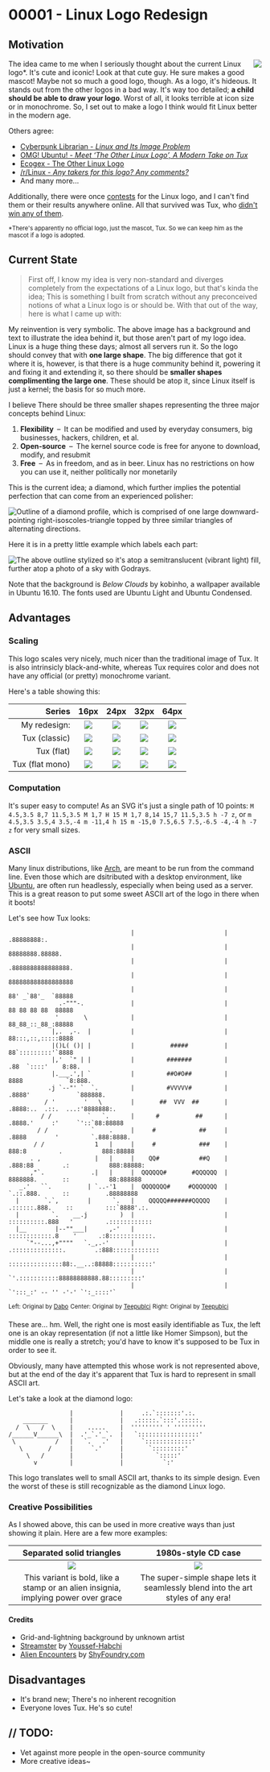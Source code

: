 
00001 - Linux Logo Redesign
===========================

Motivation
----------

<img src="http://i.imgur.com/Ge4xmaw.png" align="right"/>

The idea came to me when I seriously thought about the current Linux logo\*. It's cute and iconic! Look at that cute guy. He sure makes a good mascot! Maybe not so much a good logo, though. As a logo, it's hideous. It stands out from the other logos in a bad way. It's way too detailed; **a child should be able to draw your logo**. Worst of all, it looks terrible at icon size or in monochrome. So, I set out to make a logo I think would fit Linux better in the modern age.

Others agree:

 - [Cyberpunk Librarian - _Linux and Its Image Problem_](http://cyberpunklibrarian.com/linux-and-its-image-problem/)
 - [OMG! Ubuntu! - _Meet ‘The Other Linux Logo’, A Modern Take on Tux_](http://www.omgubuntu.co.uk/2016/10/alternative-tux-logo)
 - [Ecogex - The Other Linux Logo](http://ecogex.com/the-other-linux-logo/)
 - [/r/Linux - _Any takers for this logo? Any comments?_](https://www.reddit.com/r/linux/comments/4emzy4/any_takers_for_this_logo_any_comments/)
 - And many more...

Additionally, there were once [contests](https://www.cs.earlham.edu/~jeremiah/linux-pix/linux-logo.html) for the Linux logo, and I can't find them or their results anywhere online. All that survived was Tux, who [didn't win any of them](https://en.wikipedia.org/wiki/Tux_(mascot)#Origins).

<sup>*There's apparently no official logo, just the mascot, Tux. So we can keep him as the mascot if a logo is adopted.</sup>


Current State
-------------

> First off, I know my idea is very non-standard and diverges completely from the expectations of a Linux logo, but that's kinda the idea; This is something I built from scratch without any preconceived notions of what a Linux logo is or should be. With that out of the way, here is what I came up with:

My reinvention is very symbolic. The above image has a background and text to illustrate the idea behind it, but those aren't part of my logo idea.
Linux is a huge thing these days; almost all servers run it.  So the logo should convey that with **one large shape**.
The big difference that got it where it is, however, is that there is a huge community behind it, powering it and fixing it and extending it, so there should be **smaller shapes complimenting the large one**. These should be atop it, since Linux itself is just a kernel; the basis for so much more.

I believe There should be three smaller shapes representing the three major concepts behind Linux:

 1. **Flexibility**&ensp;&ndash;&ensp;It can be modified and used by everyday consumers, big businesses, hackers, children, et al.
 2. **Open-source**&ensp;&ndash;&ensp;The kernel source code is free for anyone to download, modify, and resubmit
 3. **Free**&ensp;&ndash;&ensp;As in freedom, and as in beer. Linux has no restrictions on how you can use it, neither politically nor monetarily

This is the current idea; a diamond, which further implies the potential perfection that can come from an experienced polisher:

![Outline of a diamond profile, which is comprised of one large downward-pointing right-isoscoles-triangle topped by three similar triangles of alternating directions.](https://i.imgur.com/WUF65mN.png)

Here it is in a pretty little example which labels each part:

![The above outline stylized so it's atop a semitranslucent (vibrant light) fill, further atop a photo of a sky with Godrays.](https://i.imgur.com/6X5XRqq.jpg)

Note that the background is _Below Clouds_ by kobinho, a wallpaper available in Ubuntu 16.10. The fonts used are Ubuntu Light and Ubuntu Condensed.


Advantages
----------

### Scaling ###

This logo scales very nicely, much nicer than the traditional image of Tux. It is also intrinsicly black-and-white, whereas Tux requires color and does not have any official (or pretty) monochrome variant.

Here's a table showing this:

|          Series | 16px  | 24px  | 32px  | 64px  |
| --------------: | :---: | :---: | :---: | :---: |
|    My redesign: | ![](https://i.imgur.com/9gPe3EG.png) | ![](https://i.imgur.com/sg0r4ly.png) | ![](https://i.imgur.com/dyNcZ04.png) | ![](https://i.imgur.com/7tMz1K8.png) |
|   Tux (classic) | ![](https://i.imgur.com/ndSvY51.png) | ![](https://i.imgur.com/rTwUhfy.png) | ![](https://i.imgur.com/Xr05GGW.png) | ![](https://i.imgur.com/1BRUVJh.png) |
|      Tux (flat) | ![](https://i.imgur.com/or4ykeb.png) | ![](https://i.imgur.com/NLbczXm.png) | ![](https://i.imgur.com/wN7jzfp.png) | ![](https://i.imgur.com/lBImrhN.png) |
| Tux (flat mono) | ![](https://i.imgur.com/p8pIA6k.png) | ![](https://i.imgur.com/7TidoxU.png) | ![](https://i.imgur.com/UPsvhKs.png) | ![](https://i.imgur.com/TuE9uiI.png) |


### Computation ###

It's super easy to compute! As an SVG it's just a single path of 10 points: `M 4.5,3.5 8,7 11.5,3.5 M 1,7 H 15 M 1,7 8,14 15,7 11.5,3.5 h -7 z`, or `m 4.5,3.5 3.5,4 3.5,-4 m -11,4 h 15 m -15,0 7.5,6.5 7.5,-6.5 -4,-4 h -7 z` for very small sizes.


### ASCII ###

Many linux distributions, like [Arch](https://www.archlinux.org/), are meant to be run from the command line. Even those which are dsitributed with a desktop environment, like [Ubuntu](https://ubuntu.com/), are often run headlessly, especially when being used as a server. This is a great reason to put some sweet ASCII art of the logo in there when it boots!

Let's see how Tux looks:

```
                                  |                         |                  .88888888:.
                                  |                         |                 88888888.88888.
                                  |                         |               .8888888888888888.
                                  |                         |               888888888888888888
                                  |                         |               88' _`88'_  `88888
              .-"""-.             |                         |               88 88 88 88  88888
             '       \            |                         |               88_88_::_88_:88888
            |,.  ,-.  |           |                         |               88:::,::,:::::8888
            |()L( ()| |           |          #####          |               88`:::::::::'`8888
            |,'  `" | |           |         #######         |              .88  `::::'    8:88.
            |.___.',| `           |         ##O#O##         |             8888            `8:888.
           .j `--"' `  `.         |         #VVVVV#         |           .8888'             `888888.
          / '        '   \        |       ##  VVV  ##       |          .8888:..  .::.  ...:'8888888:.
         / /          `   `.      |      #          ##      |         .8888.'     :'     `'::`88:88888
        / /            `    .     |     #            ##     |        .8888        '         `.888:8888.
       / /              1   |     |     #            ###    |       888:8         .           888:88888
      . ,               |   |     |    QQ#           ##Q    |     .888:88        .:           888:88888:
      ,"`.             .|   |     |  QQQQQQ#       #QQQQQQ  |     8888888.       ::           88:888888
   _.'   ``.          | `..-'1    |  QQQQQQQ#     #QQQQQQQ  |     `.::.888.      ::          .88888888
  |       `.`,        |      `.   |    QQQQQ#######QQQQQ    |    .::::::.888.    ::         :::`8888'.:.
  |         `.    __.j         )  |                         |   ::::::::::.888   '         .::::::::::::
  |__        |--""___|      ,-'   |                         |   ::::::::::::.8    '      .:8::::::::::::.
     `"--...,+""""   `._,.-'      |                         |  .::::::::::::::.        .:888:::::::::::::
                                  |                         |  :::::::::::::::88:.__..:88888:::::::::::'
                                  |                         |   `'.:::::::::::88888888888.88:::::::::'
                                  |                         |         `':::_:' -- '' -'-' `':_::::'`
```
<sup>Left: Original by [Dabo](https://daboblog.com/2008/02/22/va-de-ascii-art/)</sup>
<sup>Center: Original by [Teepublci](https://www.teepublic.com/kids-t-shirt/4139240-linux-tux-the-penguin-ascii-art)</sup>
<sup>Right: Original by [Teepublci](https://www.teepublic.com/t-shirt/4143861-linux-tux)</sup>

These are... hm. Well, the right one is most easily identifiable as Tux, the left one is an okay representation (if not a little like Homer Simpson), but the middle one is really a stretch; you'd have to know it's supposed to be Tux in order to see it.

Obviously, many have attempted this whose work is not represented above, but at the end of the day it's apparent that Tux is hard to represent in small ASCII art.


Let's take a look at the diamond logo:

```
                 |             |     .:.`:::::::'.:.
    _______      |             |   .:::::.`:::'.:::::.
  /  \   /  \    |    .....    |  ''''''''' ' '''''''''
/______V______\  |  .'_`.'_`.  |   `:::::::::::::::::'
 \           /   |   `.   .'   |     `:::::::::::::'
   \       /     |     `.'     |       `:::::::::'
     \   /       |             |         `:::::'
       v         |             |           `:'
```

This logo translates well to small ASCII art, thanks to its simple design. Even the worst of these is still recognizable as the diamond Linux logo.



### Creative Possibilities ###

As I showed above, this can be used in more creative ways than just showing it plain. Here are a few more examples:

|      Separated solid triangles       |         1980s-style CD case          |
| :----------------------------------: | :----------------------------------: |
| ![](https://i.imgur.com/axbMG61.png) | ![](https://i.imgur.com/LEXE1Je.png) |
| This variant is bold, like a stamp or an alien insignia, implying power over grace | The super-simple shape lets it seamlessly blend into the art styles of any era! |

#### Credits ####

 - Grid-and-lightning background by unknown artist
 - [Streamster](https://www.behance.net/gallery/24474623/Streamster-Typeface) by [Youssef-Habchi](https://www.behance.net/Youssef-Habchi)
 - [Alien Encounters](http://www.shyfoundry.com/fonts/shareware/sfalienenc.html) by [ShyFoundry.com](http://www.shyfoundry.com/)

Disadvantages
-------------

 - It's brand new; There's no inherent recognition
 - Everyone loves Tux. He's so cute!


// TODO:
--------

 - Vet against more people in the open-source community
 - More creative ideas~
